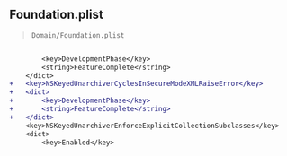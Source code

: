 ## Foundation.plist

> `Domain/Foundation.plist`

```diff

 		<key>DevelopmentPhase</key>
 		<string>FeatureComplete</string>
 	</dict>
+	<key>NSKeyedUnarchiverCyclesInSecureModeXMLRaiseError</key>
+	<dict>
+		<key>DevelopmentPhase</key>
+		<string>FeatureComplete</string>
+	</dict>
 	<key>NSKeyedUnarchiverEnforceExplicitCollectionSubclasses</key>
 	<dict>
 		<key>Enabled</key>

```

